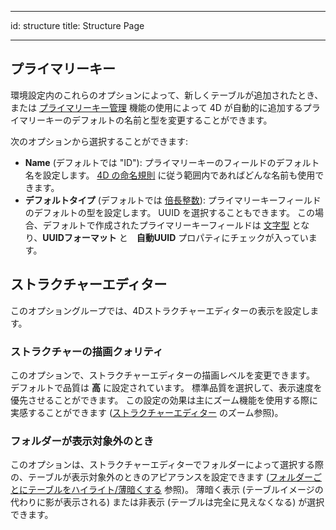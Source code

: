 - - -
id: structure title: Structure Page
- - -

## プライマリーキー

環境設定内のこれらのオプションによって、新しくテーブルが追加されたとき、または [プライマリーキー管理](hthttps://doc.4d.com/4Dv19/4D/19/Primary-key-manager.300-5416826.ja.html) 機能の使用によって 4D が自動的に追加するプライマリーキーのデフォルトの名前と型を変更することができます。

次のオプションから選択することができます:

*   **Name** (デフォルトでは "ID"): プライマリーキーのフィールドのデフォルト名を設定します。 [4D の命名規則](Concepts/identifiers.md#テーブルとフィールド) に従う範囲内であればどんな名前も使用できます。
*   **デフォルトタイプ** (デフォルトでは [倍長整数](Concepts/dt_number.md)): プライマリーキーフィールドのデフォルトの型を設定します。 UUID を選択することもできます。 この場合、デフォルトで作成されたプライマリーキーフィールドは [文字型](Concepts/dt_string.md) となり、**UUIDフォーマット** と　**自動UUID** プロパティにチェックが入っています。

## ストラクチャーエディター

このオプショングループでは、4Dストラクチャーエディターの表示を設定します。

### ストラクチャーの描画クォリティ

このオプションで、ストラクチャーエディターの描画レベルを変更できます。 デフォルトで品質は **高** に設定されています。 標準品質を選択して、表示速度を優先させることができます。 この設定の効果は主にズーム機能を使用する際に実感することができます ([ストラクチャーエディター](https://doc.4d.com/4Dv19/4D/19/Structure-editor.300-5416818.ja.html) のズーム参照)。

### フォルダーが表示対象外のとき

このオプションは、ストラクチャーエディターでフォルダーによって選択する際の、テーブルが表示対象外のときのアピアランスを設定できます ([フォルダーごとにテーブルをハイライト/薄暗くする](https://doc.4d.com/4Dv19/4D/19/Structure-editor.300-5416818.ja.html#4592928) 参照)。 薄暗く表示 (テーブルイメージの代わりに影が表示される) または非表示 (テーブルは完全に見えなくなる) が選択できます。

